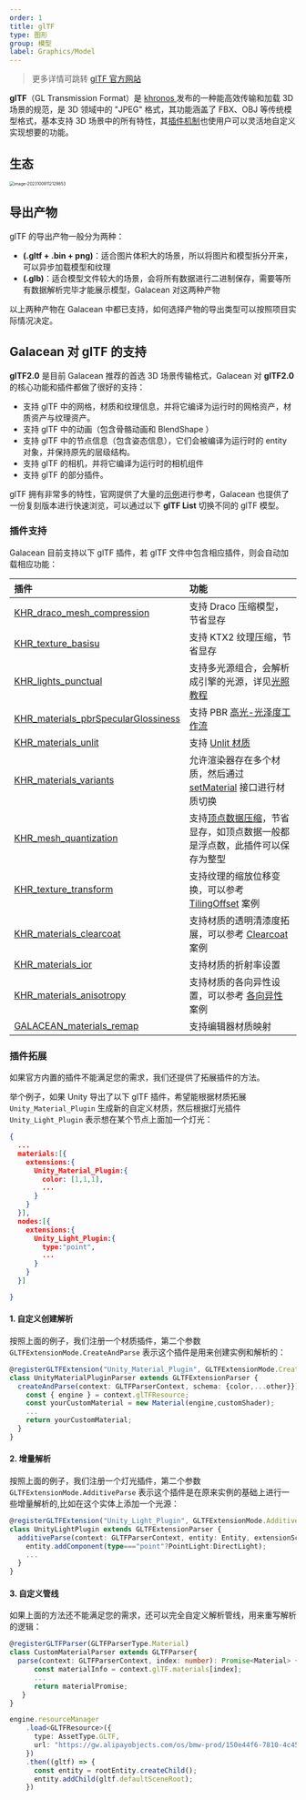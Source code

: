 ```yaml
---
order: 1
title: glTF
type: 图形
group: 模型
label: Graphics/Model
---
```


> 更多详情可跳转 [glTF 官方网站](https://www.khronos.org/gltf/)

**glTF**（GL Transmission Format）是 [khronos ](https://www.khronos.org/)发布的一种能高效传输和加载 3D 场景的规范，是 3D 领域中的 "JPEG" 格式，其功能涵盖了 FBX、OBJ 等传统模型格式，基本支持 3D 场景中的所有特性，其[插件机制](https://github.com/KhronosGroup/glTF/tree/master/extensions/2.0/Khronos)也使用户可以灵活地自定义实现想要的功能。

## 生态

<img src="https://mdn.alipayobjects.com/huamei_yo47yq/afts/img/A*vx8bQKOiNdcAAAAAAAAAAAAADhuCAQ/original" alt="image-20231009112129853" style="zoom:50%;" />

## 导出产物

glTF 的导出产物一般分为两种：

- **(.gltf + .bin + png)**：适合图片体积大的场景，所以将图片和模型拆分开来，可以异步加载模型和纹理
- **(.glb)**：适合模型文件较大的场景，会将所有数据进行二进制保存，需要等所有数据解析完毕才能展示模型，Galacean 对这两种产物

以上两种产物在 Galacean 中都已支持，如何选择产物的导出类型可以按照项目实际情况决定。

## Galacean 对 glTF 的支持

**glTF2.0** 是目前 Galacean 推荐的首选 3D 场景传输格式，Galacean 对 **glTF2.0** 的核心功能和插件都做了很好的支持：

- 支持 glTF 中的网格，材质和纹理信息，并将它编译为运行时的网格资产，材质资产与纹理资产。
- 支持 glTF 中的动画（包含骨骼动画和 BlendShape ）
- 支持 glTF 中的节点信息（包含姿态信息），它们会被编译为运行时的 entity 对象，并保持原先的层级结构。
- 支持 glTF 的相机，并将它编译为运行时的相机组件
- 支持 glTF 的部分插件。

glTF 拥有非常多的特性，官网提供了大量的[示例](https://github.com/KhronosGroup/glTF-Sample-Models/tree/master/2.0)进行参考，Galacean 也提供了一份复刻版本进行快速浏览，可以通过以下 **glTF List** 切换不同的 glTF 模型。

<playground src="gltf-loader.ts"></playground>

### 插件支持

Galacean 目前支持以下 glTF 插件，若 glTF 文件中包含相应插件，则会自动加载相应功能：

| 插件 | 功能 |
| :-- | :-- |
| [KHR_draco_mesh_compression](https://github.com/KhronosGroup/glTF/tree/main/extensions/2.0/Khronos/KHR_draco_mesh_compression) | 支持 Draco 压缩模型，节省显存 |
| [KHR_texture_basisu](https://github.com/KhronosGroup/glTF/tree/main/extensions/2.0/Khronos/KHR_texture_basisu) | 支持 KTX2 纹理压缩，节省显存 |
| [KHR_lights_punctual](https://github.com/KhronosGroup/glTF/tree/main/extensions/2.0/Khronos/KHR_lights_punctual) | 支持多光源组合，会解析成引擎的光源，详见[光照教程](/docs/graphics/light/light/) |
| [KHR_materials_pbrSpecularGlossiness](https://github.com/KhronosGroup/glTF/tree/main/extensions/2.0/Archived/KHR_materials_pbrSpecularGlossiness) | 支持 PBR [高光-光泽度工作流](/apis/core/#PBRSpecularMaterial) |
| [KHR_materials_unlit](https://github.com/KhronosGroup/glTF/tree/main/extensions/2.0/Khronos/KHR_materials_unlit) | 支持 [Unlit 材质](/docs/graphics/shader/builtins/unlit/) |
| [KHR_materials_variants](https://github.com/KhronosGroup/glTF/tree/main/extensions/2.0/Khronos/KHR_materials_variants) | 允许渲染器存在多个材质，然后通过 [setMaterial](/apis/core/#Renderer-setMaterial) 接口进行材质切换 |
| [KHR_mesh_quantization](https://github.com/KhronosGroup/glTF/tree/main/extensions/2.0/Khronos/KHR_mesh_quantization) | 支持[顶点数据压缩](https://github.com/KhronosGroup/glTF/tree/master/extensions/2.0/Khronos/KHR_mesh_quantization#extending-mesh-attributes)，节省显存，如顶点数据一般都是浮点数，此插件可以保存为整型 |
| [KHR_texture_transform](https://github.com/KhronosGroup/glTF/tree/main/extensions/2.0/Khronos/KHR_texture_transform) | 支持纹理的缩放位移变换，可以参考 [TilingOffset](/embed/tiling-offset) 案例 |
| [KHR_materials_clearcoat](https://github.com/KhronosGroup/glTF/tree/main/extensions/2.0/Khronos/KHR_materials_clearcoat) | 支持材质的透明清漆度拓展，可以参考 [Clearcoat](/embed/pbr-clearcoat) 案例 |
| [KHR_materials_ior](https://github.com/KhronosGroup/glTF/tree/main/extensions/2.0/Khronos/KHR_materials_ior) | 支持材质的折射率设置 |
| [KHR_materials_anisotropy](https://github.com/KhronosGroup/glTF/tree/main/extensions/2.0/Khronos/KHR_materials_anisotropy) | 支持材质的各向异性设置，可以参考 [各向异性](/embed/pbr-anisotropy) 案例 |
| [GALACEAN_materials_remap](https://github.com/galacean/engine/blob/main/packages/loader/src/gltf/extensions/GALACEAN_materials_remap.ts) | 支持编辑器材质映射 |

### 插件拓展

如果官方内置的插件不能满足您的需求，我们还提供了拓展插件的方法。

举个例子，如果 Unity 导出了以下 glTF 插件，希望能根据材质拓展 `Unity_Material_Plugin` 生成新的自定义材质，然后根据灯光插件 `Unity_Light_Plugin` 表示想在某个节点上面加一个灯光：

```json
{
  ...
  materials:[{
    extensions:{
      Unity_Material_Plugin:{
        color: [1,1,1],
        ...
      }
    }
  }],
  nodes:[{
    extensions:{
      Unity_Light_Plugin:{
        type:"point",
        ...
      }
    }
  }]

}
```

#### 1. 自定义创建解析

按照上面的例子，我们注册一个材质插件，第二个参数 `GLTFExtensionMode.CreateAndParse` 表示这个插件是用来创建实例和解析的：

```ts
@registerGLTFExtension("Unity_Material_Plugin", GLTFExtensionMode.CreateAndParse)
class UnityMaterialPluginParser extends GLTFExtensionParser {
  createAndParse(context: GLTFParserContext, schema: {color,...other}}): Promise<Material> {
    const { engine } = context.glTFResource;
    const yourCustomMaterial = new Material(engine,customShader);
    ...
    return yourCustomMaterial;
  }
}
```

#### 2. 增量解析

按照上面的例子，我们注册一个灯光插件，第二个参数 `GLTFExtensionMode.AdditiveParse` 表示这个插件是在原来实例的基础上进行一些增量解析的,比如在这个实体上添加一个光源：

```ts
@registerGLTFExtension("Unity_Light_Plugin", GLTFExtensionMode.AdditiveParse)
class UnityLightPlugin extends GLTFExtensionParser {
  additiveParse(context: GLTFParserContext, entity: Entity, extensionSchema: {type,...other}): void {
    entity.addComponent(type==="point"?PointLight:DirectLight);
    ...
  }
}
```

#### 3. 自定义管线

如果上面的方法还不能满足您的需求，还可以完全自定义解析管线，用来重写解析的逻辑：

```ts
@registerGLTFParser(GLTFParserType.Material)
class CustomMaterialParser extends GLTFParser{
  parse(context: GLTFParserContext, index: number): Promise<Material> {
      const materialInfo = context.glTF.materials[index];
      ...
      return materialPromise;
   }
}

engine.resourceManager
    .load<GLTFResource>({
      type: AssetType.GLTF,
      url: "https://gw.alipayobjects.com/os/bmw-prod/150e44f6-7810-4c45-8029-3575d36aff30.gltf"
    })
    .then((gltf) => {
      const entity = rootEntity.createChild();
      entity.addChild(gltf.defaultSceneRoot);
    })
```
